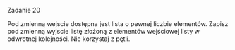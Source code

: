Zadanie 20

Pod zmienną wejscie dostępna jest lista o pewnej liczbie elementów. Zapisz pod zmienną wyjscie listę złożoną z elementów wejściowej listy w odwrotnej kolejności. Nie korzystaj z pętli.

